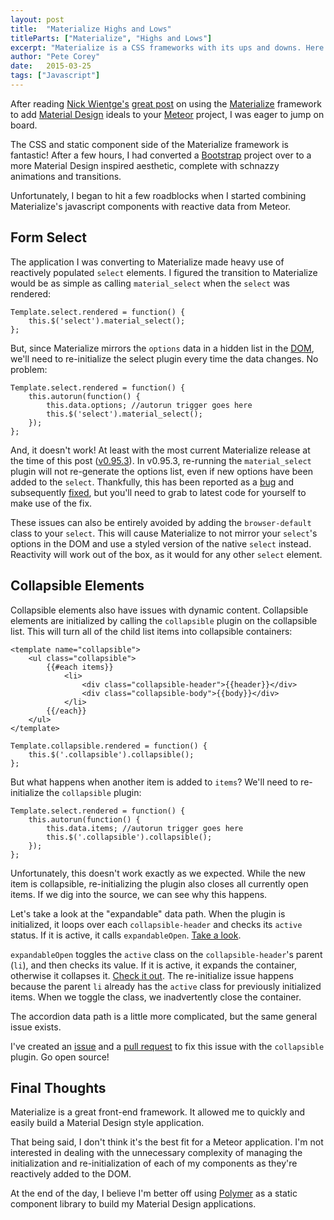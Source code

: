 ```yaml
---
layout: post
title:  "Materialize Highs and Lows"
titleParts: ["Materialize", "Highs and Lows"]
excerpt: "Materialize is a CSS frameworks with its ups and downs. Here are my experiences."
author: "Pete Corey"
date:   2015-03-25
tags: ["Javascript"]
---
```


After reading [Nick Wientge's](http://exygen.io/) [great post](http://blog.differential.com/the-easy-way-to-add-material-design-to-your-meteor-app/) on using the [Materialize](http://materializecss.com/) framework to add [Material Design](http://www.google.com/design/spec/material-design/introduction.html) ideals to your [Meteor](https://www.meteor.com/) project, I was eager to jump on board.

The CSS and static component side of the Materialize framework is fantastic! After a few hours, I had converted a [Bootstrap](http://getbootstrap.com/) project over to a more Material Design inspired aesthetic, complete with schnazzy animations and transitions.

Unfortunately, I began to hit a few roadblocks when I started combining Materialize's javascript components with reactive data from Meteor.

## Form Select

The application I was converting to Materialize made heavy use of reactively populated <code class="language-*">select</code> elements. I figured the transition to Materialize would be as simple as calling <code class="language-*">material_select</code> when the <code class="language-*">select</code> was rendered:

<pre class="language-javascript"><code class="language-javascript">Template.select.rendered = function() {
    this.$('select').material_select();
};
</code></pre>

But, since Materialize mirrors the <code class="language-*">options</code> data in a hidden list in the [DOM](https://developer.mozilla.org/en-US/docs/Web/API/Document_Object_Model), we'll need to re-initialize the select plugin every time the data changes. No problem:

<pre class="language-javascript"><code class="language-javascript">Template.select.rendered = function() {
    this.autorun(function() {
        this.data.options; //autorun trigger goes here
        this.$('select').material_select();
    });
};
</code></pre>

And, it doesn't work! At least with the most current Materialize release at the time of this post ([v0.95.3](https://github.com/Dogfalo/materialize/tree/v0.95.3)). In v0.95.3, re-running the <code class="language-*">material_select</code> plugin will not re-generate the options list, even if new options have been added to the <code class="language-*">select</code>. Thankfully, this has been reported as a [bug](https://github.com/Dogfalo/materialize/issues/452) and subsequently [fixed](https://github.com/Dogfalo/materialize/commit/a06d9a4bcf4b7913e1e58c5fa417bbb7b3279c46), but you'll need to grab to latest code for yourself to make use of the fix.

These issues can also be entirely avoided by adding the <code class="language-*">browser-default</code> class to your <code class="language-*">select</code>. This will cause Materialize to not mirror your <code class="language-*">select</code>'s options in the DOM and use a styled version of the native <code class="language-*">select</code> instead. Reactivity will work out of the box, as it would for any other <code class="language-*">select</code> element.

## Collapsible Elements

Collapsible elements also have issues with dynamic content. Collapsible elements are initialized by calling the <code class="language-*">collapsible</code> plugin on the collapsible list. This will turn all of the child list items into collapsible containers:

<pre class="language-markup"><code class="language-markup">&lt;template name="collapsible"&gt;
    &lt;ul class="collapsible"&gt;
        &#123;&#123;#each items&#125;&#125;
            &lt;li&gt;
                &lt;div class="collapsible-header"&gt;&#123;&#123;header&#125;&#125;&lt;/div&gt;
                &lt;div class="collapsible-body"&gt;&#123;&#123;body&#125;&#125;&lt;/div&gt;
            &lt;/li&gt;
        &#123;&#123;/each&#125;&#125;
    &lt;/ul&gt;
&lt;/template&gt;
</code></pre>

<pre class="language-javascript"><code class="language-javascript">Template.collapsible.rendered = function() {
    this.$('.collapsible').collapsible();
};
</code></pre>

But what happens when another item is added to <code class="language-*">items</code>? We'll need to re-initialize the <code class="language-*">collapsible</code> plugin:

<pre class="language-javascript"><code class="language-javascript">Template.select.rendered = function() {
    this.autorun(function() {
        this.data.items; //autorun trigger goes here
        this.$('.collapsible').collapsible();
    });
};
</code></pre>

Unfortunately, this doesn't work exactly as we expected. While the new item is collapsible, re-initializing the plugin also closes all currently open items. If we dig into the source, we can see why this happens.

Let's take a look at the "expandable" data path. When the plugin is initialized, it loops over each <code class="language-*">collapsible-header</code> and checks its <code class="language-*">active</code> status. If it is active, it calls <code class="language-*">expandableOpen</code>. [Take a look](https://github.com/Dogfalo/materialize/blob/master/js/collapsible.js#L71-L73).

<code class="language-*">expandableOpen</code> toggles the <code class="language-*">active</code> class on the <code class="language-*">collapsible-header</code>'s parent (<code class="language-*">li</code>), and then checks its value. If it is active, it expands the container, otherwise it collapses it. [Check it out](https://github.com/Dogfalo/materialize/blob/master/js/collapsible.js#L43-L49). The re-initialize issue happens because the parent <code class="language-*">li</code> already has the <code class="language-*">active</code> class for previously initialized items. When we toggle the class, we inadvertently close the container.

The accordion data path is a little more complicated, but the same general issue exists.

I've created an [issue](https://github.com/Dogfalo/materialize/issues/1007) and a [pull request](https://github.com/Dogfalo/materialize/pull/1008) to fix this issue with the <code class="language-*">collapsible</code> plugin. Go open source!

## Final Thoughts

Materialize is a great front-end framework. It allowed me to quickly and easily build a Material Design style application.

That being said, I don't think it's the best fit for a Meteor application. I'm not interested in dealing with the unnecessary complexity of managing the initialization and re-initialization of each of my components as they're reactively added to the DOM.

At the end of the day, I believe I'm better off using [Polymer](https://www.polymer-project.org/0.5/) as a static component library to build my Material Design applications.
